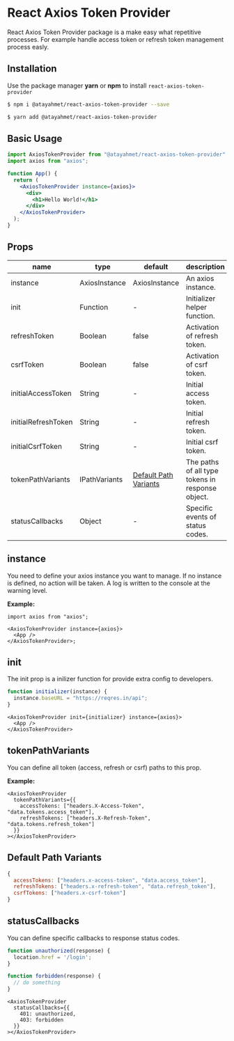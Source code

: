 # React Axios Token Provider

React Axios Token Provider package is a make easy what repetitive processes. For example handle access token or refresh token management process easly.

## Installation

Use the package manager **yarn** or **npm** to install `react-axios-token-provider`

```sh
$ npm i @atayahmet/react-axios-token-provider --save
```

```sh
$ yarn add @atayahmet/react-axios-token-provider
```

## Basic Usage

```jsx
import AxiosTokenProvider from "@atayahmet/react-axios-token-provider";
import axios from "axios";

function App() {
  return (
    <AxiosTokenProvider instance={axios}>
      <div>
        <h1>Hello World!</h1>
      </div>
    </AxiosTokenProvider>
  );
}
```

## Props

| name                | type          | default                                         | description                                      |
| ------------------- | ------------- | ----------------------------------------------- | ------------------------------------------------ |
| instance            | AxiosInstance | AxiosInstance                                   | An axios instance.                               |
| init                | Function      | -                                               | Initializer helper function.                     |
| refreshToken        | Boolean       | false                                           | Activation of refresh token.                     |
| csrfToken           | Boolean       | false                                           | Activation of csrf token.                        |
| initialAccessToken  | String        | -                                               | Initial access token.                            |
| initialRefreshToken | String        | -                                               | Initial refresh token.                           |
| initialCsrfToken    | String        | -                                               | Initial csrf token.                              |
| tokenPathVariants   | IPathVariants | [Default Path Variants](#default-path-variants) | The paths of all type tokens in response object. |
| statusCallbacks     | Object        | -                                               | Specific events of status codes.                 |

## instance

You need to define your axios instance you want to manage. If no instance is defined, no action will be taken. A log is written to the console at the warning level.

**Example:**

```tsx
import axios from "axios";

<AxiosTokenProvider instance={axios}>
  <App />
</AxiosTokenProvider>;
```

## init

The init prop is a inilizer function for provide extra config to developers.

```js
function initializer(instance) {
  instance.baseURL = "https://reqres.in/api";
}
```

```tsx
<AxiosTokenProvider init={initializer} instance={axios}>
  <App />
</AxiosTokenProvider>
```

## tokenPathVariants

You can define all token (access, refresh or csrf) paths to this prop.

**Example:**

```tsx
<AxiosTokenProvider
  tokenPathVariants={{
    accessTokens: ["headers.X-Access-Token", "data.tokens.access_token"],
    refreshTokens: ["headers.X-Refresh-Token", "data.tokens.refresh_token"]
  }}
></AxiosTokenProvider>
```

## Default Path Variants

```js
{
  accessTokens: ["headers.x-access-token", "data.access_token"],
  refreshTokens: ["headers.x-refresh-token", "data.refresh_token"],
  csrfTokens: ["headers.x-csrf-token"]
}
```

## statusCallbacks

You can define specific callbacks to response status codes.

```js
function unauthorized(response) {
  location.href = '/login';
}

function forbidden(response) {
  // do something
}
```

```tsx
<AxiosTokenProvider
  statusCallbacks={{
    401: unauthorized,
    403: forbidden
  }}
></AxiosTokenProvider>
```
